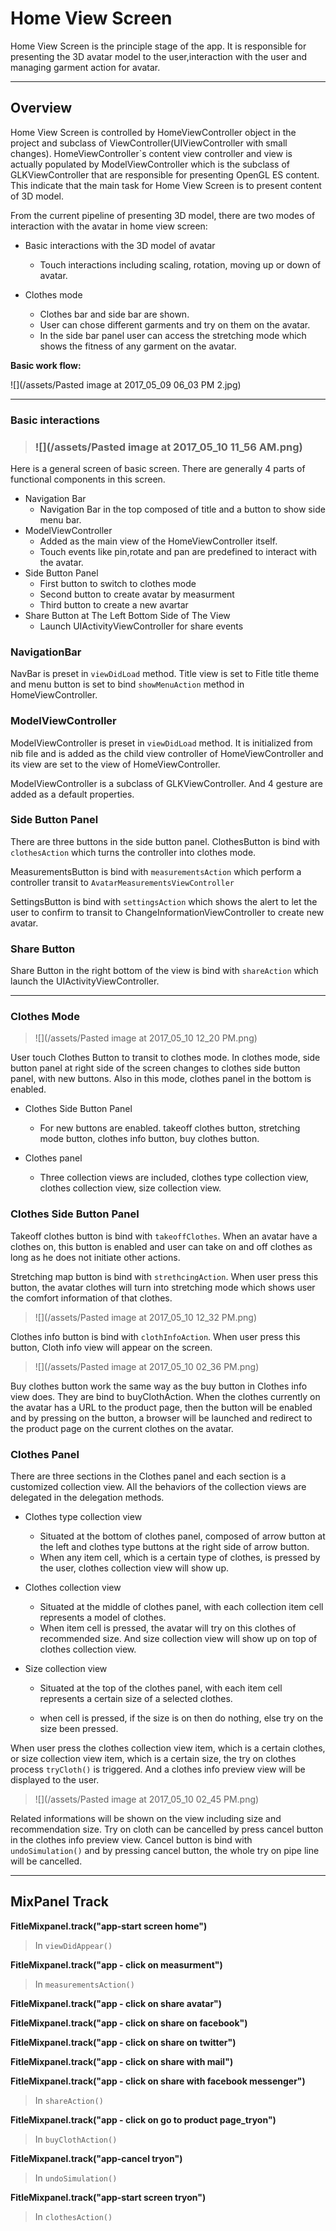 # Home View Screen

Home View Screen is the principle stage of the app. It is responsible for presenting the 3D avatar model to the user,interaction with the user and managing garment action for avatar.

---

## Overview

Home View Screen is controlled by HomeViewController object in the project and subclass of ViewController\(UIViewController with small changes\). HomeViewController\`s content view controller and view is actually populated by ModelViewController which is the subclass of GLKViewController that are responsible for presenting OpenGL ES content. This indicate that the main task for Home View Screen is to present content of 3D model.

From the current pipeline of presenting 3D model, there are two modes of interaction with the avatar in home view screen:

* Basic interactions with the 3D model of avatar
  * Touch interactions including scaling, rotation, moving up or down of avatar.
* Clothes mode

  * Clothes bar and side bar are shown.
  * User can chose different garments and try on them on the avatar.
  * In the side bar panel user can access the stretching mode which shows the fitness of any garment on the avatar.

**Basic work flow:**

![](/assets/Pasted image at 2017_05_09 06_03 PM 2.jpg)

---

### Basic interactions

> ### ![](/assets/Pasted image at 2017_05_10 11_56 AM.png)

Here is a general screen of basic screen. There are generally 4 parts of functional components in this screen.

* Navigation Bar 
  * Navigation Bar in the top composed of title and a button to show side menu bar.
* ModelViewController
  * Added as the main view of the HomeViewController itself. 
  * Touch events like pin,rotate and pan are predefined to interact with the avatar.
* Side Button Panel
  * First button to switch to clothes mode
  * Second button to create avatar by measurment 
  * Third button to create a new avartar
* Share Button at The Left Bottom Side of The View
  * Launch UIActivityViewController for share events

### NavigationBar

NavBar is preset in `viewDidLoad` method. Title view is set to Fitle title theme and menu button is set to bind `showMenuAction` method in HomeViewController.

### ModelViewController

ModelViewController is preset in `viewDidLoad` method. It is initialized from nib file and is added as the child view controller of HomeViewController and its view are set to the view of HomeViewController.

ModelViewController is a subclass of GLKViewController. And 4 gesture are added as a default properties.

### Side Button Panel

There are three buttons in the side button panel. ClothesButton is bind with `clothesAction` which turns the controller into clothes mode.

MeasurementsButton is bind with `measurementsAction` which perform a controller transit to `AvatarMeasurementsViewController`

SettingsButton is bind with `settingsAction` which shows the alert to let the user to confirm to transit  to ChangeInformationViewController to create new avatar.

### Share Button

Share Button in the right bottom of the view is bind with `shareAction` which launch the UIActivityViewController.

---

### Clothes Mode

> ![](/assets/Pasted image at 2017_05_10 12_20 PM.png)

User touch Clothes Button to transit to clothes mode. In clothes mode, side button panel at right side of the screen changes to clothes side button panel, with new buttons. Also in this mode, clothes panel in the bottom is enabled.

* Clothes Side Button Panel

  * For new buttons are enabled. takeoff clothes button, stretching mode button, clothes info button, buy clothes button.

* Clothes panel

  * Three collection views are included, clothes type collection view, clothes collection view, size collection view.

### Clothes Side Button Panel

Takeoff clothes button is bind with `takeoffClothes`. When an avatar have a clothes on, this button is enabled and user can take on and off clothes as long as he does not initiate other actions.

Stretching map button is bind with `strethcingAction`. When user press this button, the avatar clothes will turn into stretching mode which shows user the comfort information of that clothes.

> ![](/assets/Pasted image at 2017_05_10 12_32 PM.png)

Clothes info button is bind with `clothInfoAction`. When user press this button, Cloth info view will appear on the screen.

> ![](/assets/Pasted image at 2017_05_10 02_36 PM.png)

Buy clothes button work the same way as the buy button in Clothes info view does. They are bind to buyClothAction. When the clothes currently on the avatar has a URL to the product page, then the button will be enabled and by pressing on the button, a browser will be launched and redirect to the product page on the current clothes on the avatar.

### Clothes Panel

There are three sections in the Clothes panel and each section is a customized collection view. All the  behaviors of the collection views are delegated in the delegation methods.

* Clothes type collection view
  * Situated at the bottom of clothes panel, composed of arrow button at the left and clothes type buttons at the right side of arrow button.
  * When any item cell, which is a certain type of clothes, is pressed by the user, clothes collection view will show up.
* Clothes collection view
  * Situated at the middle of clothes panel, with each collection item cell represents a model of clothes.
  * When item cell is pressed, the avatar will try on this clothes of recommended size. And size collection view will show up on top of clothes collection view.
* Size collection view

  * Situated at the top of the clothes panel, with each item cell represents a certain size of a selected clothes.

  * when cell is pressed, if the size is on then do nothing, else try on the size been pressed.

When user press the clothes collection view item, which is a certain clothes, or size collection view item, which is a certain size, the try on clothes process `tryCloth()` is triggered. And a clothes info preview view will be displayed to the user.

> ![](/assets/Pasted image at 2017_05_10 02_45 PM.png)

Related informations will be shown on the view including size and recommendation size. Try on cloth can be cancelled by press cancel button in the clothes info preview view. Cancel button is bind with `undoSimulation()` and by pressing cancel button, the whole try on pipe line will be cancelled.

---

## MixPanel Track

**FitleMixpanel.track\("app-start screen home"\)**

> In `viewDidAppear()`

**FitleMixpanel.track\("app - click on measurment"\)**

> In `measurementsAction()`

**FitleMixpanel.track\("app - click on share avatar"\)**

**FitleMixpanel.track\("app - click on share on facebook"\)**

**FitleMixpanel.track\("app - click on share on twitter"\)**

**FitleMixpanel.track\("app - click on share with mail"\)**

**FitleMixpanel.track\("app - click on share with facebook messenger"\)**

> In `shareAction()`

**FitleMixpanel.track\("app - click on go to product page\_tryon"\)**

> In `buyClothAction()`

**FitleMixpanel.track\("app-cancel tryon"\)**

> In `undoSimulation()`

**FitleMixpanel.track\("app-start screen tryon"\)**

> In `clothesAction()`



